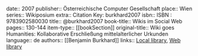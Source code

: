 date:: 2007
publisher:: Österreichische Computer Gesellschaft
place:: Wien
series:: Wikiposium
extra:: Citation Key: burkhard2007
isbn:: ISBN : 9783902580030
title:: @burkhard2007
book-title:: Wikis im Social Web
pages:: 130-144
item-type:: [[bookSection]]
original-title:: Wiki goes Humanities: Kollaborative Erschließung mittelalterlicher Urkunden
language:: de
authors:: [[Benjamin Burkhard]]
links:: [Local library](zotero://select/groups/2386895/items/UKV6MV3B), [Web library](https://www.zotero.org/groups/2386895/items/UKV6MV3B)
